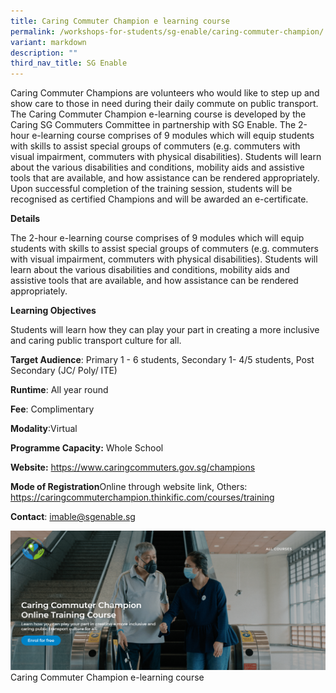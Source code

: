 ```yaml
---
title: Caring Commuter Champion e learning course
permalink: /workshops-for-students/sg-enable/caring-commuter-champion/
variant: markdown
description: ""
third_nav_title: SG Enable
---
```

Caring Commuter Champions are volunteers who would like to step up and show care to those in need during their daily commute on public transport. The Caring Commuter Champion e-learning course is developed by the Caring SG Commuters Committee in partnership with SG Enable. The 2-hour e-learning course comprises of 9 modules which will equip students with skills to assist special groups of commuters (e.g. commuters with visual impairment, commuters with physical disabilities). Students will learn about the various disabilities and conditions, mobility aids and assistive tools that are available, and how assistance can be rendered appropriately. Upon successful completion of the training session, students will be recognised as certified Champions and will be awarded an e-certificate.

**Details**

The 2-hour e-learning course comprises of 9 modules which will equip students with skills to assist special groups of commuters (e.g. commuters with visual impairment, commuters with physical disabilities). Students will learn about the various disabilities and conditions, mobility aids and assistive tools that are available, and how assistance can be rendered appropriately.

**Learning Objectives**

Students will learn how they can play your part in creating a more inclusive and caring public transport culture for all.

**Target Audience**: Primary 1 - 6 students, Secondary 1- 4/5 students, Post Secondary (JC/ Poly/ ITE)

**Runtime**: All year round

**Fee**: Complimentary

**Modality**:Virtual

**Programme Capacity:** Whole School

**Website:** https://www.caringcommuters.gov.sg/champions

**Mode of Registration**Online through website link, Others: https://caringcommuterchampion.thinkific.com/courses/training

**Contact**: imable@sgenable.sg

![](/images/SG_Enable_Caring_Commuter_Champion.png)Caring Commuter Champion e-learning course